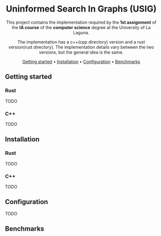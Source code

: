 <!-- markdownlint-configure-file {
  "MD013": {
    "code_blocks": false,
    "tables": false
  },
  "MD033": false,
  "MD041": false
} -->

<div align="center">

# **U**ninformed **S**earch **I**n **G**raphs (USIG)

This project contains the implementation required by the **1st assignment** of the
**IA course** of the **computer science** degree at the University of La Laguna.

The implementation has a c++(cpp directory) version and a rust
version(rust directory). The implementation details vary
between the two versions, but the general idea is the same.

[Getting started](#getting-started) •
[Installation](#installation) •
[Configuration](#configuration) •
[Benchmarks](#benchmarks)

</div>

## Getting started

### Rust

TODO

### C++

TODO

## Installation

### Rust

TODO

### C++

TODO

## Configuration

TODO

## Benchmarks
